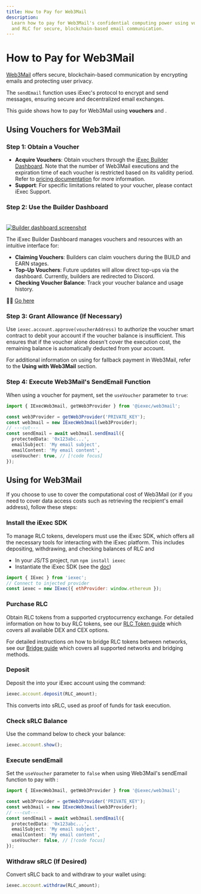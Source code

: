 ```yaml
---
title: How to Pay for Web3Mail
description:
  Learn how to pay for Web3Mail's confidential computing power using vouchers
  and RLC for secure, blockchain-based email communication.
---
```


# How to Pay for Web3Mail

[Web3Mail](/references/web3mail) offers secure, blockchain-based communication
by encrypting emails and protecting user privacy.

The `sendEmail` function uses iExec's protocol to encrypt and send messages,
ensuring secure and decentralized email exchanges.

This guide shows how to pay for Web3Mail using **vouchers** and
**<TokenSymbol />**.

## Using Vouchers for Web3Mail <ChainNotSupportedBadge />

### Step 1: Obtain a Voucher

- **Acquire Vouchers**: Obtain vouchers through the
  [iExec Builder Dashboard](https://builder.iex.ec/). Note that the number of
  Web3Mail executions and the expiration time of each voucher is restricted
  based on its validity period. Refer to
  [pricing documentation](https://www.iex.ec/voucher) for more information.
- **Support**: For specific limitations related to your voucher, please contact
  iExec Support.

### Step 2: Use the Builder Dashboard

<a href="https://builder.iex.ec/" target="_blank" rel="noreferrer" style="display: inline-block; margin-top: 20px">
  <img :src="builderDashboardImage" alt="Builder dashboard screenshot">
</a>

The iExec Builder Dashboard manages vouchers and resources with an intuitive
interface for:

- **Claiming Vouchers**: Builders can claim vouchers during the BUILD and EARN
  stages.
- **Top-Up Vouchers**: Future updates will allow direct top-ups via the
  dashboard. Currently, builders are redirected to Discord.
- **Checking Voucher Balance**: Track your voucher balance and usage history.

🧙🏼 [Go here](https://builder.iex.ec/)

### Step 3: Grant Allowance (If Necessary)

Use `iexec.account.approve(voucherAddress)` to authorize the voucher smart
contract to debit your account if the voucher balance is insufficient. This
ensures that if the voucher alone doesn't cover the execution cost, the
remaining balance is automatically deducted from your account.

For additional information on using <TokenSymbol /> for fallback payment in
Web3Mail, refer to the **Using <TokenSymbol /> with Web3Mail** section.

### Step 4: Execute Web3Mail's SendEmail Function

When using a voucher for payment, set the `useVoucher` parameter to `true`:

```ts twoslash
import { IExecWeb3mail, getWeb3Provider } from '@iexec/web3mail';

const web3Provider = getWeb3Provider('PRIVATE_KEY');
const web3mail = new IExecWeb3mail(web3Provider);
// ---cut---
const sendEmail = await web3mail.sendEmail({
  protectedData: '0x123abc...',
  emailSubject: 'My email subject',
  emailContent: 'My email content',
  useVoucher: true, // [!code focus]
});
```

## Using <TokenSymbol /> for Web3Mail

If you choose to use <TokenSymbol /> to cover the computational cost of Web3Mail
(or if you need to cover data access costs such as retrieving the recipient's
email address), follow these steps:

### Install the iExec SDK

To manage RLC tokens, developers must use the iExec SDK, which offers all the
necessary tools for interacting with the iExec platform. This includes
depositing, withdrawing, and checking balances of RLC and <TokenSymbol />

- In your JS/TS project, run `npm install iexec`
- Instantiate the iExec SDK (see the
  [doc](https://github.com/iExecBlockchainComputing/iexec-sdk/blob/master/docs/README.md#quick-start))

```javascript
import { IExec } from 'iexec';
// Connect to injected provider
const iexec = new IExec({ ethProvider: window.ethereum });
```

### Purchase RLC

Obtain RLC tokens from a supported cryptocurrency exchange. For detailed
information on how to buy RLC tokens, see our
[RLC Token guide](/get-started/overview/rlc) which covers all available DEX and
CEX options.

For detailed instructions on how to bridge RLC tokens between networks, see our
[Bridge guide](/get-started/tooling-and-explorers/bridge) which covers all
supported networks and bridging methods.

### Deposit <TokenSymbol />

Deposit the <TokenSymbol /> into your iExec account using the command:

```javascript
iexec.account.deposit(RLC_amount);
```

This converts <TokenSymbol /> into sRLC, used as proof of funds for task
execution.

### Check sRLC Balance

Use the command below to check your balance:

```javascript
iexec.account.show();
```

### Execute sendEmail

Set the `useVoucher` parameter to `false` when using Web3Mail's sendEmail
function to pay with <TokenSymbol />:

```ts twoslash
import { IExecWeb3mail, getWeb3Provider } from '@iexec/web3mail';

const web3Provider = getWeb3Provider('PRIVATE_KEY');
const web3mail = new IExecWeb3mail(web3Provider);
// ---cut---
const sendEmail = await web3mail.sendEmail({
  protectedData: '0x123abc...',
  emailSubject: 'My email subject',
  emailContent: 'My email content',
  useVoucher: false, // [!code focus]
});
```

### Withdraw sRLC (If Desired)

Convert sRLC back to <TokenSymbol /> and withdraw to your wallet using:

```javascript
iexec.account.withdraw(RLC_amount);
```

<script setup>
// Assets
import builderDashboardImage from '@/assets/tooling-&-explorers/builder-dashboard/builder-dashboard.png';
import ChainNotSupportedBadge from '@/components/ChainNotSupportedBadge.vue'
import TokenSymbol from '@/components/TokenSymbol.vue'
</script>
